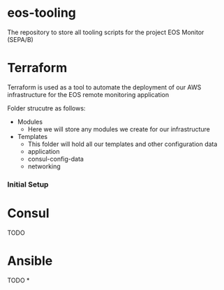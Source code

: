 # eos-tooling
The repository to store all tooling scripts for the project EOS Monitor (SEPA/B)

# Terraform
Terraform is used as a tool to automate the deployment of our AWS infrastructure for the EOS remote monitoring application

Folder strucutre as follows:

* Modules
  * Here we will store any modules we create for our infrastructure 
* Templates
  * This folder will hold all our templates and other configuration data 
  * application
  * consul-config-data 
  * networking    

### Initial Setup

# Consul

TODO

# Ansible

TODO
*
